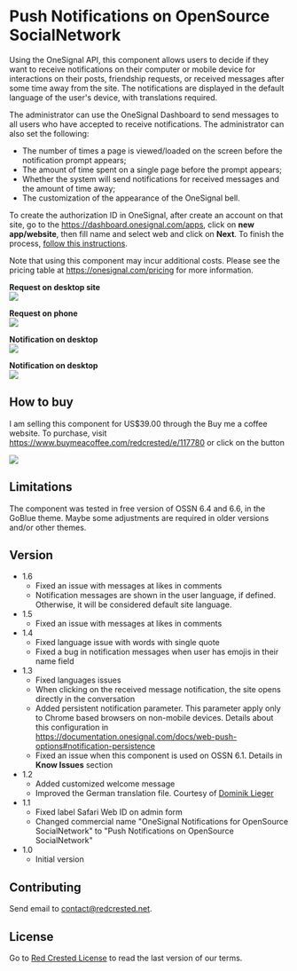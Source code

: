 # Push Notifications on OpenSource SocialNetwork

Using the OneSignal API, this component allows users to decide if they want to receive notifications on their computer or mobile device for interactions on their posts, friendship requests, or received messages after some time away from the site. The notifications are displayed in the default language of the user's device, with translations required.

The administrator can use the OneSignal Dashboard to send messages to all users who have accepted to receive notifications. The administrator can also set the following:

- The number of times a page is viewed/loaded on the screen before the notification prompt appears;
- The amount of time spent on a single page before the prompt appears;
- Whether the system will send notifications for received messages and the amount of time away;
- The customization of the appearance of the OneSignal bell.

To create the authorization ID in OneSignal, after create an account on that site, go to the https://dashboard.onesignal.com/apps, click on **new app/website**, then fill name and select web and click on **Next**. To finish the process, [follow this instructions](https://documentation.onesignal.com/v7.0/docs/web-push-custom-code-setup).

Note that using this component may incur additional costs. Please see the pricing table at https://onesignal.com/pricing for more information.


**Request on desktop site**<br>
![](https://www.redcrested.net/solutions/ossn/components/OneSignalNotifications/OneSignalNotifications-1.png)

**Request on phone**<br>
![](https://www.redcrested.net/solutions/ossn/components/OneSignalNotifications/OneSignalNotifications-2.png)

**Notification on desktop**<br>
![](https://www.redcrested.net/solutions/ossn/components/OneSignalNotifications/OneSignalNotifications-5.png)

**Notification on desktop**<br>
![](https://www.redcrested.net/solutions/ossn/components/OneSignalNotifications/OneSignalNotifications-6.png)


## How to buy
I am selling this component for US$39.00 through the Buy me a coffee website. To purchase, visit https://www.buymeacoffee.com/redcrested/e/117780 or click on the button 

[![](https://redcrested.net/res/img/button.png)](https://www.buymeacoffee.com/redcrested/e/117780)

## Limitations

The component was tested in free version of OSSN 6.4 and 6.6, in the GoBlue theme. Maybe some adjustments are required in older versions and/or other themes. 

## Version

- 1.6
    - Fixed an issue with messages at likes in comments
    - Notification messages are shown in the user language, if defined. Otherwise, it will be considered default site language.
- 1.5
    - Fixed an issue with messages at likes in comments
- 1.4
    - Fixed language issue with words with single quote
    - Fixed a bug in notification messages when user has emojis in their name field
- 1.3
    - Fixed languages issues
    - When clicking on the received message notification, the site opens directly in the conversation
    - Added persistent notification parameter. This parameter  apply only to Chrome based browsers on non-mobile devices. Details about this configuration in https://documentation.onesignal.com/docs/web-push-options#notification-persistence
    - Fixed an issue when this component is used on OSSN 6.1. Details in **Know Issues** section 
- 1.2
    - Added customized welcome message
    - Improved the German translation file. Courtesy of [Dominik Lieger](https://www.opensource-socialnetwork.org/u/Crossi)
- 1.1 
    - Fixed label Safari Web ID on admin form 
    - Changed commercial name "OneSignal Notifications for OpenSource SocialNetwork" to "Push Notifications on OpenSource SocialNetwork"
- 1.0
    - Initial version

    
## Contributing

Send email to [contact@redcrested.net](contact@redcrested.net).

## License

Go to [Red Crested License](http://www.redcrested.net/license) to read the last version of our terms.
